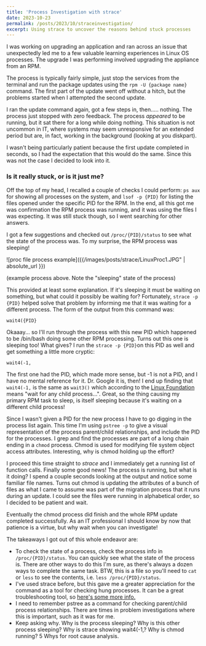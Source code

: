 ```yaml
---
title: 'Process Investigation with strace'
date: 2023-10-23
permalink: /posts/2023/10/straceinvestigation/
excerpt: Using strace to uncover the reasons behind stuck processes
---
```


I was working on upgrading an application and ran across an issue that unexpectedly led me to a few valuable learning experiences in Linux OS processes. The upgrade I was performing involved upgrading the appliance from an RPM.

The process is typically fairly simple, just stop the services from the terminal and run the package updates using the `rpm -U {package name}` command. The first part of the update went off without a hitch, but the problems started when I attempted the second update.

I ran the update command again, got a few steps in, then..... nothing. The process just stopped with zero feedback. The process *appeared* to be running, but it sat there for a long while doing nothing. This situation is not uncommon in IT, where systems may seem unresponsive for an extended period but are, in fact, working in the background (looking at you diskpart).

I wasn't being particularly patient because the first update completed in seconds, so I had the expectation that this would do the same. Since this was not the case I decided to look into it.

### Is it really stuck, or is it just me?
Off the top of my head, I recalled a couple of checks I could perform: `ps aux` for showing all processes on the system, and `lsof -p {PID}` for listing the files opened under the specific PID for the RPM. In the end, all this got me was confirmation the RPM process was running, and it was using the files I was expecting. It was still stuck though, so I went searching for other answers.

I got a few suggestions and checked out `/proc/{PID}/status` to see what the state of the process was. To my surprise, the RPM process was sleeping! 

![proc file process example]({{/images/posts/strace/LinuxProc1.JPG" | absolute_url }})

(example process above. Note the "sleeping" state of the process)

This provided at least some explanation. If it's sleeping it must be waiting on something, but what could it possibly be waiting for? Fortunately, `strace -p {PID}` helped solve that problem by informing me that it was waiting for a different process. The form of the output from this command was:

`wait4({PID}`

Okaaay... so I'll run through the process with this new PID which happened to be /bin/bash doing some other RPM processing. Turns out this one is sleeping too! What gives? I run the `strace -p {PID}`on this PID as well and get something a little more cryptic:

`wait4(-1,`

The first one had the PID, which made more sense, but -1 is not a PID, and I have no mental reference for it. Dr. Google it is, then! I end up finding that `wait4(-1,` is the same as `wait3()` which according to the [Linux Foundation](https://refspecs.linuxfoundation.org/LSB_1.3.0/gLSB/gLSB/baselib-wait4-2.html) means "wait for any child process...". Great, so the thing causing my primary RPM task to sleep, is itself sleeping because it's waiting on a different child process!

Since I wasn't given a PID for the new process I have to go digging in the process list again. This time I'm using `pstree -p` to give a visual representation of the process parent/child relationships, and include the PID for the processes. I grep and find the processes are part of a long chain ending in a `chmod` process. Chmod is used for modifying file system object access attributes. Interesting, why is chmod holding up the effort?

I proceed this time straight to *strace* and I immediately get a running list of function calls. Finally some good news! The process is running, but what is it doing? I spend a couple seconds looking at the output and notice some familiar file names. Turns out chmod is updating the attributes of a bunch of files as what I came to assume was part of the migration process that it runs during an update. I could see the files were running in alphabetical order, so I decided to be patient and wait.

Eventually the chmod process did finish and the whole RPM update completed successfully. As an IT professional I should know by now that patience is a virtue, but why wait when you can investigate!

The takeaways I got out of this whole endeavor are:
- To check the state of a process, check the process info in `/proc/{PID}/status`. You can quickly see what the state of the process is. There are other ways to do this I'm sure, as there's always a dozen ways to complete the same task. BTW, this is a file so you'll need to `cat` or `less` to see the contents, i.e. `less /proc/{PID}/status`.
- I've used strace before, but this gave me a greater appreciation for the command as a tool for checking hung processes. It can be a great troubleshooting tool, so [here's some more info.](https://strace.io/)
- I need to remember pstree as a command for checking parent/child process relationships. There are times in problem investigations where this is important, such as it was for me.
- Keep asking why. Why is the process sleeping? Why is this other process sleeping? Why is strace showing wait4(-1,? Why is chmod running? 5 Whys for root cause analysis.
